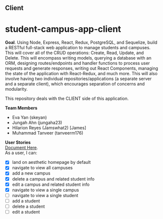 ## Client 
# student-campus-app-client

**Goal**. 
Using Node, Express, React, Redux, PostgreSQL, and Sequelize, build a RESTful full-stack web application to manage students and campuses. This will cover all of the CRUD operations: Create, Read, Update, and Delete. This will encompass writing models, querying a database with an ORM, designing routes/endpoints and handler functions to process user requests and generate responses, writing out React Components, managing the state of the application with React-Redux, and much more. This will also involve having two individual repositories/applications (a separate server and a separate client), which encourages separation of concerns and modularity. 

This repository deals with the CLIENT side of this application.

**Team Members**  
- Eva Yan (skeyan)
- Jungah Ahn (jungaha23)
- Hilarion Reyes (Jamswhat2) [James]
- Muhammad Tanveer (tanveerm176)

**User Stories**   
[Document Here](https://docs.google.com/document/d/1ioCrS7uzKSkH8d-L04xMeHsq5GbkiAfwPNyLUoqrb04/edit#).        
As a user, I can:  
- [X] land on aesthetic homepage by default
- [X] navigate to view all campuses
- [X] add a new campus
- [X] delete a campus and related student info
- [X] edit a campus and related student info
- [X] navigate to view a single campus
- [ ] navigate to view a single student
- [ ] add a student
- [ ] delete a student
- [ ] edit a student
